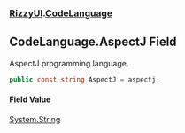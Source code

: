 ### [RizzyUI](RizzyUI 'RizzyUI').[CodeLanguage](RizzyUI.CodeLanguage 'RizzyUI.CodeLanguage')

## CodeLanguage.AspectJ Field

AspectJ programming language.

```csharp
public const string AspectJ = aspectj;
```

#### Field Value
[System.String](https://docs.microsoft.com/en-us/dotnet/api/System.String 'System.String')